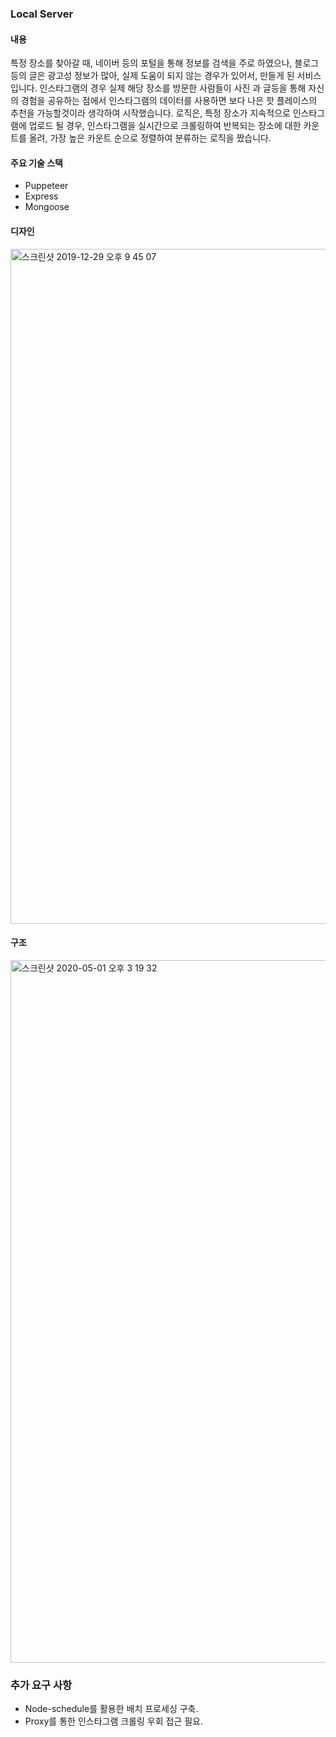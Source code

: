 ### Local Server

#### 내용
특정 장소를 찾아갈 때, 네이버 등의 포털을 통해 정보를 검색을 주로 하였으나, 블로그 등의 글은 광고성 정보가 많아, 실제 도움이 되지 않는 경우가 있어서, 만들게 된 서비스 입니다.
인스타그램의 경우 실제 해당 장소를 방문한 사람들이 사진 과 글등을 통해 자신의 경험을 공유하는 점에서 인스타그램의 데이터를 사용하면 보다 나은 핫 플레이스의 추천을 가능할것이라 생각하여 시작했습니다.
로직은, 특정 장소가 지속적으로 인스타그램에 업로드 될 경우, 인스타그램을 실시간으로 크롤링하여 반복되는 장소에 대한 카운트를 올려, 가장 높은 카운트 순으로 정렬하여 분류하는 로직을 짰습니다.

#### 주요 기술 스택

- Puppeteer
- Express
- Mongoose

#### 디자인

<img width="1080" alt="스크린샷 2019-12-29 오후 9 45 07" src="https://user-images.githubusercontent.com/48753593/79065176-40867800-7ce9-11ea-8a72-8b397e13e5b5.png">

#### 구조

<img width="1124" alt="스크린샷 2020-05-01 오후 3 19 32" src="https://user-images.githubusercontent.com/48753593/80786664-4623ff00-8bbf-11ea-9f06-d124e450f6d9.png">

### 추가 요구 사항

- Node-schedule를 활용한 배치 프로세싱 구축.
- Proxy를 통한 인스타그램 크롤링 우회 접근 필요.
